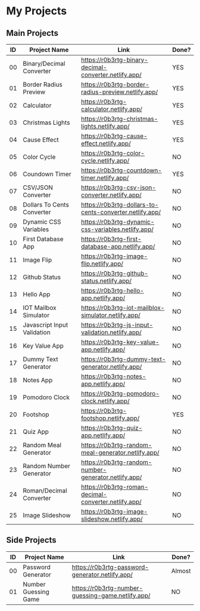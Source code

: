 # My Projects

## Main Projects

| ID  | Project Name                | Link                                                      | Done? |
| --- | --------------------------- | --------------------------------------------------------- | ----- |
| 00  | Binary/Decimal Converter    | <https://r0b3rtg-binary-decimal-converter.netlify.app/>   | YES   |
| 01  | Border Radius Preview       | <https://r0b3rtg-border-radius-preview.netlify.app/>      | YES   |
| 02  | Calculator                  | <https://r0b3rtg-calculator.netlify.app/>                 | YES   |
| 03  | Christmas Lights            | <https://r0b3rtg-christmas-lights.netlify.app/>           | YES   |
| 04  | Cause Effect                | <https://r0b3rtg-cause-effect.netlify.app/>               | YES   |
| 05  | Color Cycle                 | <https://r0b3rtg-color-cycle.netlify.app/>                | NO    |
| 06  | Coundown Timer              | <https://r0b3rtg-countdown-timer.netlify.app/>            | YES   |
| 07  | CSV/JSON Converter          | <https://r0b3rtg-csv-json-converter.netlify.app/>         | NO    |
| 08  | Dollars To Cents Converter  | <https://r0b3rtg-dollars-to-cents-converter.netlify.app/> | NO    |
| 09  | Dynamic CSS Variables       | <https://r0b3rtg-dynamic-css-variables.netlify.app/>      | NO    |
| 10  | First Database App          | <https://r0b3rtg-first-database-app.netlify.app/>         | NO    |
| 11  | Image Flip                  | <https://r0b3rtg-image-flip.netlify.app/>                 | NO    |
| 12  | Github Status               | <https://r0b3rtg-github-status.netlify.app/>              | NO    |
| 13  | Hello App                   | <https://r0b3rtg-hello-app.netlify.app/>                  | NO    |
| 14  | IOT Mailbox Simulator       | <https://r0b3rtg-iot-mailblox-simulator.netlify.app/>     | NO    |
| 15  | Javascript Input Validation | <https://r0b3rtg-js-input-validation.netlify.app/>        | NO    |
| 16  | Key Value App               | <https://r0b3rtg-key-value-app.netlify.app/>              | NO    |
| 17  | Dummy Text Generator        | <https://r0b3rtg-dummy-text-generator.netlify.app/>       | NO    |
| 18  | Notes App                   | <https://r0b3rtg-notes-app.netlify.app/>                  | NO    |
| 19  | Pomodoro Clock              | <https://r0b3rtg-pomodoro-clock.netlify.app/>             | NO    |
| 20  | Footshop                    | <https://r0b3rtg-footshop.netlify.app/>                   | YES   |
| 21  | Quiz App                    | <https://r0b3rtg-quiz-app.netlify.app/>                   | NO    |
| 22  | Random Meal Generator       | <https://r0b3rtg-random-meal-generator.netlify.app/>      | NO    |
| 23  | Random Number Generator     | <https://r0b3rtg-random-number-generator.netlify.app/>    | NO    |
| 24  | Roman/Decimal Converter     | <https://r0b3rtg-roman-decimal-converter.netlify.app/>    | NO    |
| 25  | Image Slideshow             | <https://r0b3rtg-image-slideshow.netlify.app/>            | NO    |

## Side Projects

| ID  | Project Name         | Link                                                | Done?  |
| --- | -------------------- | --------------------------------------------------- | ------ |
| 00  | Password Generator   | <https://r0b3rtg-password-generator.netlify.app/>   | Almost |
| 01  | Number Guessing Game | <https://r0b3rtg-number-guessing-game.netlify.app/> | NO     |
